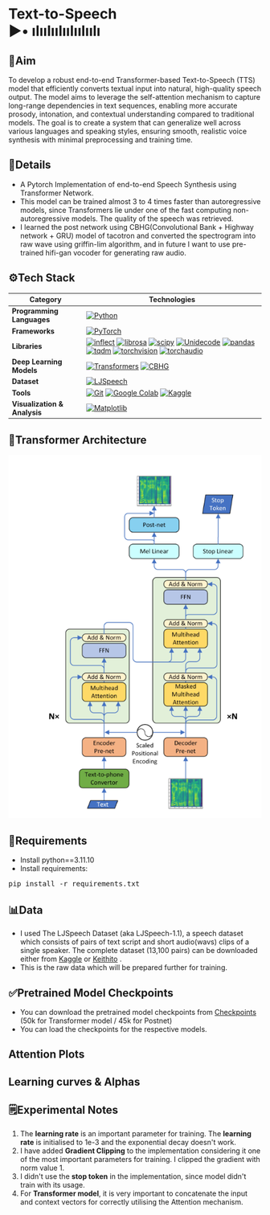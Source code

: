 # **Text-to-Speech<br>▶• ılıılıılıılıılıılı**
<h2>🎯Aim</h2>
To develop a robust end-to-end Transformer-based Text-to-Speech (TTS) model that efficiently converts textual input into natural, high-quality speech output. The model aims to leverage the self-attention mechanism to capture long-range dependencies in text sequences, enabling more accurate prosody, intonation, and contextual understanding compared to traditional models. The goal is to create a system that can generalize well across various languages and speaking styles, ensuring smooth, realistic voice synthesis with minimal preprocessing and training time.

<h2>📘Details</h2>
<ul>
  <li>A Pytorch Implementation of end-to-end Speech Synthesis using Transformer Network.</li>
  <li>This model can be trained almost 3 to 4 times faster than autoregressive models, since Transformers lie under one of the fast computing non-autoregressive models. The quality of the speech was retrieved.</li>
  <li>I learned the post network using CBHG(Convolutional Bank + Highway network + GRU) model of tacotron and converted the spectrogram into raw wave using griffin-lim algorithm, and in future I want to use pre-trained hifi-gan vocoder for generating raw audio.</li>
</ul>
<h2>⚙️Tech Stack</h2>

| **Category**                | **Technologies**                                                                                       |
|-----------------------------|----------------------------------------------------------------------------------------------------|
| **Programming Languages**   | [![Python](https://img.shields.io/badge/python-3776AB?style=for-the-badge&logo=python&logoColor=white)](https://www.python.org/)              |
| **Frameworks**              | [![PyTorch](https://img.shields.io/badge/pytorch-EE4C2C?style=for-the-badge&logo=pytorch&logoColor=white)](https://pytorch.org/) |
| **Libraries**               | [![inflect](https://img.shields.io/badge/inflect-FFD43B?style=for-the-badge&logo=python&logoColor=white)](https://pypi.org/project/inflect/) [![librosa](https://img.shields.io/badge/librosa-FF6F00?style=for-the-badge&logo=python&logoColor=white)](https://librosa.org/) [![scipy](https://img.shields.io/badge/scipy-8CAAE6?style=for-the-badge&logo=scipy&logoColor=white)](https://scipy.org/) [![Unidecode](https://img.shields.io/badge/unidecode-4A4A4A?style=for-the-badge&logo=python&logoColor=white)](https://pypi.org/project/Unidecode/) [![pandas](https://img.shields.io/badge/pandas-150458?style=for-the-badge&logo=pandas&logoColor=white)](https://pandas.pydata.org/) [![tqdm](https://img.shields.io/badge/tqdm-4A4A4A?style=for-the-badge&logo=python&logoColor=white)](https://tqdm.github.io/) [![torchvision](https://img.shields.io/badge/torchvision-EE4C2C?style=for-the-badge&logo=pytorch&logoColor=white)](https://pytorch.org/vision/stable/index.html) [![torchaudio](https://img.shields.io/badge/torchaudio-EE4C2C?style=for-the-badge&logo=pytorch&logoColor=white)](https://pytorch.org/audio/stable/index.html) |
| **Deep Learning Models**    | [![Transformers](https://img.shields.io/badge/Transformers-FF6F00?style=for-the-badge&logo=huggingface&logoColor=white)](https://huggingface.co/transformers) [![CBHG](https://img.shields.io/badge/CBHG-0A192E?style=for-the-badge&logo=neuralnetworks&logoColor=white)](https://www.isca-speech.org/archive/Interspeech_2016/pdfs/0214.PDF) |
| **Dataset**                 | [![LJSpeech](https://img.shields.io/badge/LJSpeech-4D2A4E?style=for-the-badge&logo=dataset&logoColor=white)](https://www.kaggle.com/datasets/mathurinache/the-lj-speech-dataset)                                                                            |
| **Tools**                   | [![Git](https://img.shields.io/badge/git-F05032?style=for-the-badge&logo=git&logoColor=white)](https://git-scm.com/) [![Google Colab](https://img.shields.io/badge/google%20colab-F9AB00?style=for-the-badge&logo=googlecolab&logoColor=white)](https://colab.research.google.com/) [![Kaggle](https://img.shields.io/badge/kaggle-20BEFF?style=for-the-badge&logo=kaggle&logoColor=white)](https://www.kaggle.com/)                            |
| **Visualization & Analysis**| [![Matplotlib](https://img.shields.io/badge/matplotlib-3776AB?style=for-the-badge&logo=python&logoColor=white)](https://matplotlib.org/)                 |

<h2>🦾Transformer Architecture</h2>
<img src="png/model.png">
<h2>📝Requirements</h2>
<ul>
  <li>Install python==3.11.10</li>
  <li>Install requirements:</li>
</ul>
<pre>pip install -r requirements.txt</pre>
<h2>📊Data</h2>
<ul>
  <li>I used The LJSpeech Dataset (aka LJSpeech-1.1), a speech dataset which consists of pairs of text script and short audio(wavs) clips of a single speaker. The complete dataset (13,100 pairs) can be downloaded either from <a href="https://www.kaggle.com/datasets/mathurinache/the-lj-speech-dataset" target="_blank">Kaggle</a> or <a href="https://keithito.com/LJ-Speech-Dataset/">Keithito</a>
.</li>
  <li>This is the raw data which will be prepared further for training.</li>
</ul>
<h2>✅Pretrained Model Checkpoints</h2>
<ul>
  <li>You can download the pretrained model checkpoints from <a href="https://www.kaggle.com/datasets/swayamshah09/checkpoints-run2">Checkpoints</a> (50k for Transformer model / 45k for Postnet)</li>
  <li>You can load the checkpoints for the respective models.</li>
</ul>
<h2>Attention Plots</h2>
<h2>Learning curves & Alphas</h2>
<h2>🗒Experimental Notes</h2>
<ol>
  <li>The <b>learning rate</b> is an important parameter for training. The <b>learning rate</b> is initialised to 1e-3 and the exponential decay doesn't work.</li>
  <li>I have added <b>Gradient Clipping</b> to the implementation considering it one of the most important parameters for training. I clipped the gradient with norm value 1.</li>
  <li>I didn't use the <b>stop token</b> in the implementation, since model didn't train with its usage.</li>
  <li>For <b>Transformer model</b>, it is very important to concatenate the input and context vectors for correctly utilising the Attention mechanism.</li>
</ol>
